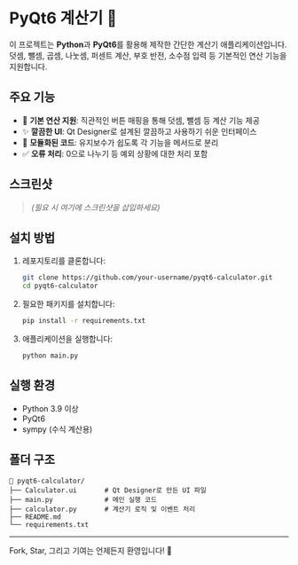 # PyQt6 계산기 🧮

이 프로젝트는 **Python**과 **PyQt6**를 활용해 제작한 간단한 계산기 애플리케이션입니다.  
덧셈, 뺄셈, 곱셈, 나눗셈, 퍼센트 계산, 부호 반전, 소수점 입력 등 기본적인 연산 기능을 지원합니다.

## 주요 기능

- 🧠 **기본 연산 지원**: 직관적인 버튼 매핑을 통해 덧셈, 뺄셈 등 계산 기능 제공
- ✨ **깔끔한 UI**: Qt Designer로 설계된 깔끔하고 사용하기 쉬운 인터페이스
- 🧩 **모듈화된 코드**: 유지보수가 쉽도록 각 기능을 메서드로 분리
- ✅ **오류 처리**: 0으로 나누기 등 예외 상황에 대한 처리 포함

## 스크린샷

> *(필요 시 여기에 스크린샷을 삽입하세요)*

## 설치 방법

1. 레포지토리를 클론합니다:
    ```bash
    git clone https://github.com/your-username/pyqt6-calculator.git
    cd pyqt6-calculator
    ```

2. 필요한 패키지를 설치합니다:
    ```bash
    pip install -r requirements.txt
    ```

3. 애플리케이션을 실행합니다:
    ```bash
    python main.py
    ```

## 실행 환경

- Python 3.9 이상
- PyQt6
- sympy (수식 계산용)

## 폴더 구조

```
📁 pyqt6-calculator/
├── Calculator.ui       # Qt Designer로 만든 UI 파일
├── main.py             # 메인 실행 코드
├── calculator.py       # 계산기 로직 및 이벤트 처리
├── README.md
└── requirements.txt
```

---

Fork, Star, 그리고 기여는 언제든지 환영입니다! 🚀
